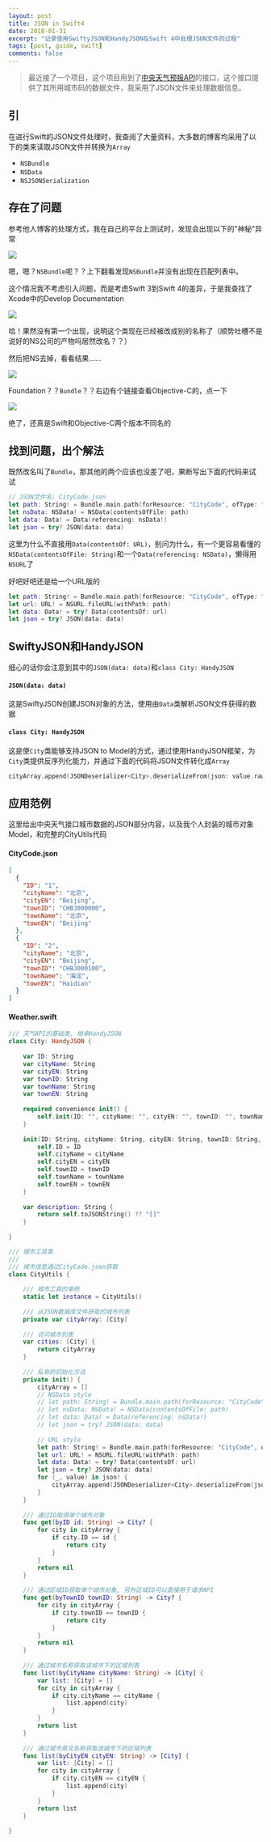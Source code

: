 ```yaml
---
layout: post
title: JSON in Swift4
date: 2018-01-31
excerpt: "记录使用SwiftyJSON和HandyJSON在Swift 4中处理JSON文件的过程"
tags: [post, guide, swift]
comments: false
---
```

> 最近接了一个项目，这个项目用到了[中央天气预报API](https://github.com/jokermonn/-Api/blob/master/CenterWeather.md)的接口，这个接口提供了其所用城市码的数据文件，我采用了JSON文件来处理数据信息。

## 引

在进行Swift的JSON文件处理时，我查阅了大量资料，大多数的博客均采用了以下的类来读取JSON文件并转换为`Array`

* `NSBundle`
* `NSData`
* `NSJSONSerialization`

## 存在了问题

参考他人博客的处理方式，我在自己的平台上测试时，发现会出现以下的"神秘"异常

![](/assets/img/postPictures/2018-01-31-JSONinSwift/1.png)

嗯，嗯？`NSBundle`呢？？上下翻看发现`NSBundle`并没有出现在匹配列表中。

这个情况我不考虑引入问题，而是考虑Swift 3到Swift 4的差异，于是我查找了Xcode中的Develop Documentation

![](/assets/img/postPictures/2018-01-31-JSONinSwift/2.png)

哈！果然没有第一个出现，说明这个类现在已经被改成别的名称了（顺势吐槽不是说好的NS公司的产物吗居然改名？？）

然后把NS去掉，看看结果……

![](/assets/img/postPictures/2018-01-31-JSONinSwift/3.png)

Foundation？？`Bundle`？？右边有个链接查看Objective-C的，点一下

![](/assets/img/postPictures/2018-01-31-JSONinSwift/4.gif)

绝了，还真是Swift和Objective-C两个版本不同名的

## 找到问题，出个解法

既然改名叫了`Bundle`，那其他的两个应该也没差了吧，果断写出下面的代码来试试

```swift
// JSON文件名: CityCode.json
let path: String! = Bundle.main.path(forResource: "CityCode", ofType: "json")
let nsData: NSData! = NSData(contentsOfFile: path)
let data: Data! = Data(referencing: nsData!)
let json = try? JSON(data: data)
```

这里为什么不直接用`Data(contentsOf: URL)`，别问为什么，有一个更容易看懂的`NSData(contentsOfFile: String)`和一个`Data(referencing: NSData)`，懒得用`NSURL`了

好吧好吧还是给一个URL版的

```swift
let path: String! = Bundle.main.path(forResource: "CityCode", ofType: "json")
let url: URL! = NSURL.fileURL(withPath: path)
let data: Data! = try? Data(contentsOf: url)
let json = try? JSON(data: data)
```

## SwiftyJSON和HandyJSON

细心的话你会注意到其中的`JSON(data: data)`和`class City: HandyJSON`

#### `JSON(data: data)`

这是SwiftyJSON创建JSON对象的方法，使用由`Data`类解析JSON文件获得的数据

#### `class City: HandyJSON`

这是使`City`类能够支持JSON to Model的方式，通过使用HandyJSON框架，为`City`类提供反序列化能力，并通过下面的代码将JSON文件转化成`Array`

```swift
cityArray.append(JSONDeserializer<City>.deserializeFrom(json: value.rawString())!)
```

## 应用范例

这里给出中央天气接口城市数据的JSON部分内容，以及我个人封装的城市对象Model，和完整的CityUtils代码

#### CityCode.json
```json
[
  {
    "ID": "1",
    "cityName": "北京",
    "cityEN": "Beijing",
    "townID": "CHBJ000000",
    "townName": "北京",
    "townEN": "Beijing"
  },
  {
    "ID": "2",
    "cityName": "北京",
    "cityEN": "Beijing",
    "townID": "CHBJ000100",
    "townName": "海淀",
    "townEN": "Haidian"
  }
]
```

#### Weather.swift
```swift
/// 天气API的基础类, 继承HandyJSON
class City: HandyJSON {
    
    var ID: String
    var cityName: String
    var cityEN: String
    var townID: String
    var townName: String
    var townEN: String
    
    required convenience init() {
        self.init(ID: "", cityName: "", cityEN: "", townID: "", townName: "", townEN: "")
    }
    
    init(ID: String, cityName: String, cityEN: String, townID: String, townName: String, townEN: String) {
        self.ID = ID
        self.cityName = cityName
        self.cityEN = cityEN
        self.townID = townID
        self.townName = townName
        self.townEN = townEN
    }
    
    var description: String {
        return self.toJSONString() ?? "[]"
    }
    
}

/// 城市工具类
///
/// 城市信息通过CityCode.json获取
class CityUtils {
    
    /// 城市工具的单例
    static let instance = CityUtils()
    
    /// 从JSON数据库文件获取的城市列表
    private var cityArray: [City]
    
    /// 访问城市列表
    var cities: [City] {
        return cityArray
    }
    
    /// 私有的初始化方法
    private init() {
        cityArray = []
        // NSData style
        // let path: String! = Bundle.main.path(forResource: "CityCode", ofType: "json")
        // let nsData: NSData! = NSData(contentsOfFile: path)
        // let data: Data! = Data(referencing: nsData!)
        // let json = try? JSON(data: data)
        
        // URL style
        let path: String! = Bundle.main.path(forResource: "CityCode", ofType: "json")
        let url: URL! = NSURL.fileURL(withPath: path)
        let data: Data! = try? Data(contentsOf: url)
        let json = try? JSON(data: data)
        for (_, value) in json! {
            cityArray.append(JSONDeserializer<City>.deserializeFrom(json: value.rawString())!)
        }
    }
    
    /// 通过ID取得单个城市对象
    func get(byID id: String) -> City? {
        for city in cityArray {
            if city.ID == id {
                return city
            }
        }
        return nil
    }
    
    /// 通过区域ID获取单个城市对象, 另外区域ID可以直接用于请求API
    func get(byTownID townID: String) -> City? {
        for city in cityArray {
            if city.townID == townID {
                return city
            }
        }
        return nil
    }
    
    /// 通过城市名称获取该城市下的区域列表
    func list(byCityName cityName: String) -> [City] {
        var list: [City] = []
        for city in cityArray {
            if city.cityName == cityName {
                list.append(city)
            }
        }
        return list
    }
    
    /// 通过城市英文名称获取该城市下的区域列表
    func list(byCityEN cityEN: String) -> [City] {
        var list: [City] = []
        for city in cityArray {
            if city.cityEN == cityEN {
                list.append(city)
            }
        }
        return list
    }
    
}
```
